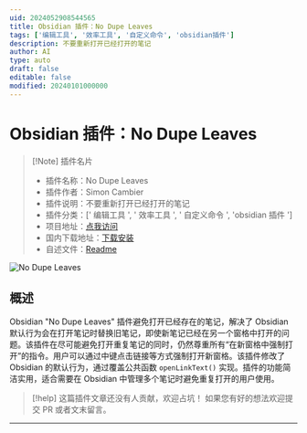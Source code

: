 ```yaml
---
uid: 2024052908544565
title: Obsidian 插件：No Dupe Leaves
tags: ['编辑工具', '效率工具', '自定义命令', 'obsidian插件']
description: 不要重新打开已经打开的笔记
author: AI
type: auto
draft: false
editable: false
modified: 20240101000000
---
```


# Obsidian 插件：No Dupe Leaves

> [!Note] 插件名片
> - 插件名称：No Dupe Leaves
> - 插件作者：Simon Cambier
> - 插件说明：不要重新打开已经打开的笔记
> - 插件分类：[' 编辑工具 ', ' 效率工具 ', ' 自定义命令 ', 'obsidian 插件 ']
> - 项目地址：[点我访问](https://github.com/scambier/obsidian-no-dupe-leaves)
> - 国内下载地址：[下载安装](https://pkmer.cn/products/plugin/pluginMarket/?no-dupe-leaves)
> - 自述文件：[Readme](https://ghproxy.net/https://raw.githubusercontent.com/scambier/obsidian-no-dupe-leaves/master/README.md)

![No Dupe Leaves](https://cdn.pkmer.cn/covers/no-dupe-leaves.png!pkmer)

## 概述

Obsidian "No Dupe Leaves" 插件避免打开已经存在的笔记，解决了 Obsidian 默认行为会在打开笔记时替换旧笔记，即使新笔记已经在另一个窗格中打开的问题。该插件在尽可能避免打开重复笔记的同时，仍然尊重所有“在新窗格中强制打开”的指令。用户可以通过中键点击链接等方式强制打开新窗格。该插件修改了 Obsidian 的默认行为，通过覆盖公共函数 `openLinkText()` 实现。插件的功能简洁实用，适合需要在 Obsidian 中管理多个笔记时避免重复打开的用户使用。

> [!help]
> 这篇插件文章还没有人贡献，欢迎占坑！
> 如果您有好的想法欢迎提交 PR 或者文末留言。

---



